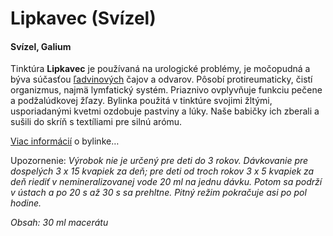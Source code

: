 Lipkavec (Svízel)
=================

#### Svízel, Galium

Tinktúra **Lipkavec** je používaná na urologické problémy, je močopudná a býva
súčasťou [ľadvinových](/sip/caje/ladviny) čajov a odvarov.
Pôsobí protireumaticky, čistí organizmus, najmä lymfatický systém. Priaznivo
ovplyvňuje funkciu pečene a podžalúdkovej žľazy. Bylinka použitá v tinktúre
svojimi žltými, usporiadanými kvetmi ozdobuje pastviny a lúky. Naše babičky ich
zberali a sušili do skríň s textíliami pre silnú arómu.

[Viac informácií](/sip/bylinky/lipkavec-syridlovy) o bylinke…

Upozornenie: *Výrobok nie je určený pre deti do 3 rokov. Dávkovanie pre
dospelých 3 x 15 kvapiek za deň; pre deti od troch rokov 3 x 5 kvapiek za deň
riediť v nemineralizovanej vode 20 ml na jednu dávku. Potom sa podrží v ústach a
po 20 s až 30 s sa prehltne. Pitný režim pokračuje asi po pol hodine.*

*Obsah: 30 ml macerátu*

